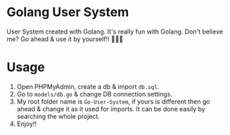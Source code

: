 # Golang User System

User System created with Golang. It's really fun with Golang. Don't believe me? Go ahead & use it by yourself!! 👻🤝👀

# Usage
1. Open PHPMyAdmin, create a db & import `db.sql`.
2. Go to `models/db.go` & change DB connection settings.
3. My root folder name is `Go-User-System`, if yours is different then go ahead & change it as it used for imports. It can be done easily by searching the whole project.
4. Enjoy!!